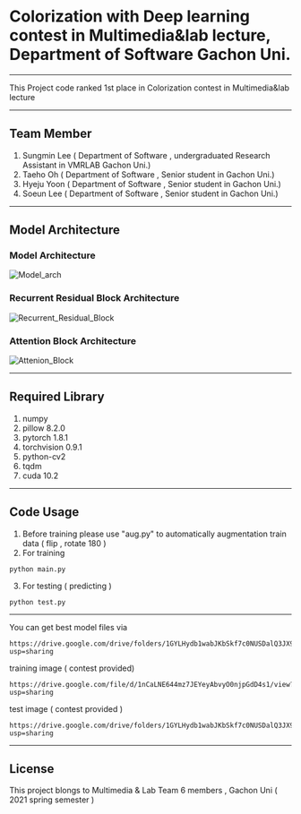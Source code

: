 # Colorization with Deep learning contest in Multimedia&lab lecture, Department of Software Gachon Uni.
-----------------------
This Project code ranked 1st place in Colorization contest in Multimedia&lab lecture

------------------------
## Team Member
1. Sungmin Lee ( Department of Software , undergraduated Research Assistant in VMRLAB Gachon Uni.)
2. Taeho Oh ( Department of Software , Senior student in Gachon Uni.)
3. Hyeju Yoon ( Department of Software , Senior student in Gachon Uni.)
4. Soeun Lee ( Department of Software , Senior student in Gachon Uni.)
-----------------------
## Model Architecture
### Model Architecture
![Model_arch](https://user-images.githubusercontent.com/57583574/119439859-2f1df500-bd5e-11eb-9316-8fcf48f01c48.png)
### Recurrent Residual Block Architecture
![Recurrent_Residual_Block](https://user-images.githubusercontent.com/57583574/119439945-54aafe80-bd5e-11eb-8c1a-f7b78660dfd0.png)
### Attention Block Architecture
![Attenion_Block](https://user-images.githubusercontent.com/57583574/119439971-6096c080-bd5e-11eb-8ee1-8912ddd96e25.png)

-----------------------
## Required Library
1. numpy
2. pillow 8.2.0
3. pytorch 1.8.1
4. torchvision 0.9.1
5. python-cv2
6. tqdm
7. cuda 10.2

-----------------
## Code Usage
1. Before training please use "aug.py" to automatically augmentation train data ( flip , rotate 180 )
2. For training 
```
python main.py
```

3. For testing ( predicting )
```
python test.py
```
-----------------
You can get best model files via
```
https://drive.google.com/drive/folders/1GYLHydb1wabJKbSkf7c0NUSDalQ3JX9x?usp=sharing
```
training image ( contest provided) 
```
https://drive.google.com/file/d/1nCaLNE644mz7JEYeyAbvyO0njpGdD4s1/view?usp=sharing
```

test image ( contest provided )
```
https://drive.google.com/drive/folders/1GYLHydb1wabJKbSkf7c0NUSDalQ3JX9x?usp=sharing
```
--------------
## License
This project blongs to Multimedia & Lab Team 6 members , Gachon Uni ( 2021 spring semester )

